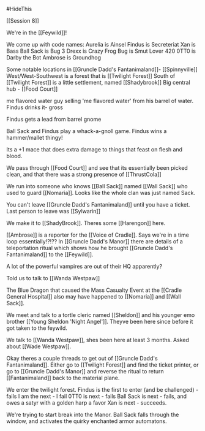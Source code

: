#HideThis 

[[Session 8]]

We're in the [[Feywild]]!

We come up with code names:
Aurelia is Ainsel
Findus is Secreteriat
Xan is Bass
Ball Sack is Bug 3
Drexx is Crazy Frog
Bug is Smut Lover 420
0TT0 is Darby the Bot
Ambrose is Groundhog

Some notable locations in [[Gruncle Dadd's Fantanimaland]]-
[[Spinnyville]]
West/West-Southwest is a forest that is [[Twilight Forest]]
South of [[Twilight Forest]] is a little settlement, named [[Shadybrook]]
Big central hub - [[Food Court]]

me flavored water guy selling 'me flavored water' from his barrel of water. Findus drinks it- gross

Findus gets a lead from barrel gnome 

Ball Sack and Findus play a whack-a-gnoll game. 
Findus wins a hammer/mallet thingy!

Its a +1 mace that does extra damage to things that feast on flesh and blood.

We pass through [[Food Court]] and see that its essentially been picked clean, and that there was a strong presence of [[ThrustCola]] 

We run into someone who knows [[Ball Sack]] named [[Wall Sack]] who used to guard [[Nomaria]]. Looks like the whole clan was just named Sack. 

You can't leave [[Gruncle Dadd's Fantanimaland]] until you have a ticket. Last person to leave was [[Sylwarin]] 

We make it to [[ShadyBrook]]. Theres some [[Harengon]] here.

[[Ambrose]] is a reporter for the [[Voice of Cradle]]. Says we're in a time loop essentially!?!??
In [[Gruncle Dadd's Manor]] there are details of a teleportation ritual which shows how he brought [[Gruncle Dadd's Fantanimaland]] to the [[Feywild]]. 

A lot of the powerful vampires are out of their HQ apparently? 

Told us to talk to [[Wanda Westpaw]]

The Blue Dragon that caused the Mass Casualty Event at the [[Cradle General Hospital]] also may have happened to [[Nomaria]] and [[Wall Sack]].

We meet and talk to a tortle cleric named [[Sheldon]] and his younger emo brother [[Young Sheldon 'Night Angel']].  Theyve been here since before it got taken to the feywild.

We talk to [[Wanda Westpaw]], shes been here at least 3 months. Asked about [[Wade Westpaw]].

Okay theres a couple threads to get out of [[Gruncle Dadd's Fantanimaland]]. Either go to [[Twilight Forest]] and find the ticket printer, or go to [[Gruncle Dadd's Manor]] and reverse the ritual to return [[Fantanimaland]] back to the material plane.

We enter the twilight forest.
Findus is the first to enter (and be challenged) - fails
I am the next - I fail
0TT0 is next - fails
Ball Sack is next - fails, and owes a satyr with a golden harp a favor
Xan is next - succeeds.

We're trying to start break into the Manor. Ball Sack falls through the window, and activates the quirky enchanted armor automatons.